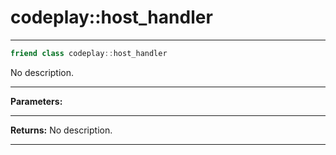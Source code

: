 # codeplay::host_handler

---

```cpp
friend class codeplay::host_handler
```


No description.


---
**Parameters:**


---
**Returns:** No description.

---
